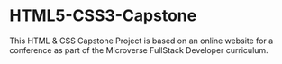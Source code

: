# HTML5-CSS3-Capstone
This HTML &amp; CSS Capstone Project is based on an online website for a conference as part of the Microverse FullStack Developer curriculum.
